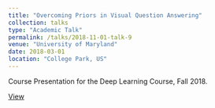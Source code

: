 ```yaml
---
title: "Overcoming Priors in Visual Question Answering"
collection: talks
type: "Academic Talk"
permalink: /talks/2018-11-01-talk-9
venue: "University of Maryland"
date: 2018-03-01
location: "College Park, US"
---
```


Course Presentation for the Deep Learning Course, Fall 2018.

[View](https://pranav-goel.github.io/files/DL_Presentation_Final.pdf)
